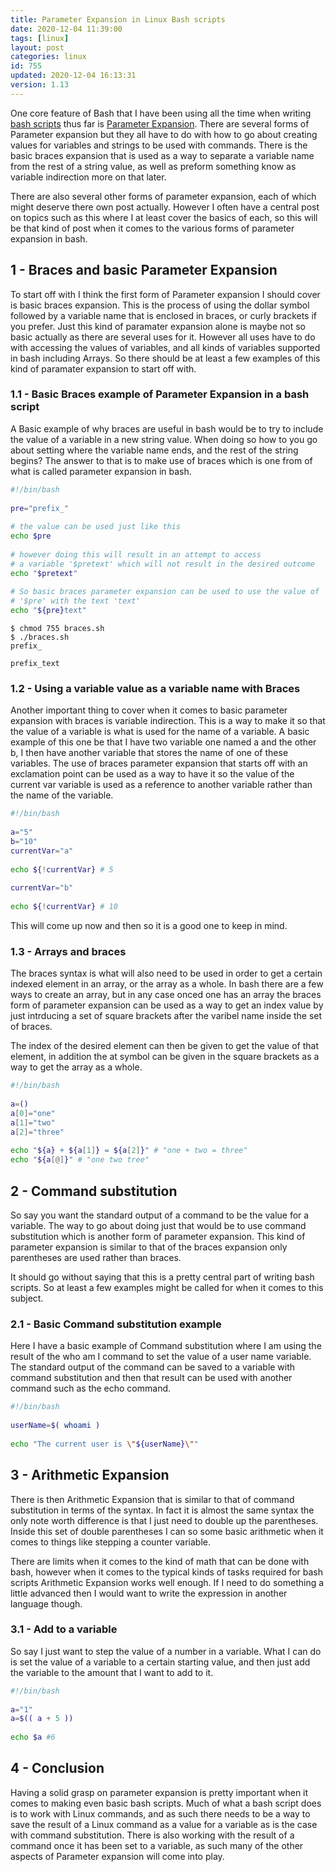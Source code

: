 ```yaml
---
title: Parameter Expansion in Linux Bash scripts
date: 2020-12-04 11:39:00
tags: [linux]
layout: post
categories: linux
id: 755
updated: 2020-12-04 16:13:31
version: 1.13
---
```


One core feature of Bash that I have been using all the time when writing [bash scripts](/2020/11/27/bash-scripts/) thus far is [Parameter Expansion](https://wiki.bash-hackers.org/syntax/pe). There are several forms of Parameter expansion but they all have to do with how to go about creating values for variables and strings to be used with commands. There is the basic braces expansion that is used as a way to separate a variable name from the rest of a string value, as well as preform something know as variable indirection more on that later.

There are also several other forms of parameter expansion, each of which might deserve there own post actually. However I often have a central post on topics such as this where I at least cover the basics of each, so this will be that kind of post when it comes to the various forms of parameter expansion in bash.

<!-- more -->

## 1 - Braces and basic Parameter Expansion

To start off with I think the first form of Parameter expansion I should cover is basic braces expansion. This is the process of using the dollar symbol followed by a variable name that is enclosed in braces, or curly brackets if you prefer. Just this kind of paramater expansion alone is maybe not so basic actually as there are several uses for it. However all uses have to do with accessing the values of variables, and all kinds of variables supported in bash including Arrays. So there should be at least a few examples of this kind of paramater expansion to start off with.

### 1.1 - Basic Braces example of Parameter Expansion in a bash script

A Basic example of why braces are useful in bash would be to try to include the value of a variable in a new string value. When doing so how to you go about setting where the variable name ends, and the rest of the string begins? The answer to that is to make use of braces which is one from of what is called parameter expansion in bash.


```bash
#!/bin/bash
 
pre="prefix_"
 
# the value can be used just like this
echo $pre
 
# however doing this will result in an attempt to access
# a variable '$pretext' which will not result in the desired outcome
echo "$pretext"
 
# So basic braces parameter expansion can be used to use the value of
# '$pre' with the text 'text'
echo "${pre}text"
```

```
$ chmod 755 braces.sh
$ ./braces.sh
prefix_

prefix_text
```

### 1.2 - Using a variable value as a variable name with Braces

Another important thing to cover when it comes to basic parameter expansion with braces is variable indirection. This is a way to make it so that the value of a variable is what is used for the name of a variable. A basic example of this one be that I have two variable one named a and the other b, I then have another variable that stores the name of one of these variables. The use of braces parameter expansion that starts off with an exclamation point can be used as a way to have it so the value of the current var variable is used as a reference to another variable rather than the name of the variable.

```bash
#!/bin/bash
 
a="5"
b="10"
currentVar="a"
 
echo ${!currentVar} # 5
 
currentVar="b"
 
echo ${!currentVar} # 10
```

This will come up now and then so it is a good one to keep in mind.

### 1.3 - Arrays and braces

The braces syntax is what will also need to be used in order to get a certain indexed element in an array, or the array as a whole. In bash there are a few ways to create an array, but in any case onced one has an array the braces form of parameter expansion can be used as a way to get an index value by just intrducing a set of square brackets after the varibel name inside the set of braces.

The index of the desired element can then be given to get the value of that element, in addition the at symbol can be given in the square brackets as a way to get the array as a whole.

```bash
#!/bin/bash
 
a=()
a[0]="one"
a[1]="two"
a[2]="three"
 
echo "${a} + ${a[1]} = ${a[2]}" # "one + two = three"
echo "${a[@]}" # "one two tree"
```

## 2 - Command substitution

So say you want the standard output of a command to be the value for a variable. The way to go about doing just that would be to use command substitution which is another form of parameter expansion. This kind of parameter expansion is similar to that of the braces expansion only parentheses are used rather than braces.

It should go without saying that this is a pretty central part of writing bash scripts. So at least a few examples might be called for when it comes to this subject.

### 2.1 - Basic Command substitution example

Here I have a basic example of Command substitution where I am using the result of the who am I command to set the value of a user name variable. The standard output of the command can be saved to a variable with command substitution and then that result can be used with another command such as the echo command.

```bash
#!/bin/bash
 
userName=$( whoami )
 
echo "The current user is \"${userName}\""
```

## 3 - Arithmetic Expansion

There is then Arithmetic Expansion that is similar to that of command substitution in terms of the syntax. In fact it is almost the same syntax the only note worth difference is that I just need to double up the parentheses. Inside this set of double parentheses I can so some basic arithmetic when it comes to things like stepping a counter variable.

There are limits when it comes to the kind of math that can be done with bash, however when it comes to the typical kinds of tasks required for bash scripts Arithmetic Expansion works well enough. If I need to do something a little advanced then I would want to write the expression in another language though.

### 3.1 - Add to a variable

So say I just want to step the value of a number in a variable. What I can do is set the value of a variable to a certain starting value, and then just add the variable to the amount that I want to add to it.

```bash
#!/bin/bash
 
a="1"
a=$(( a + 5 ))
 
echo $a #6
```

## 4 - Conclusion

Having a solid grasp on parameter expansion is pretty important when it comes to making even basic bash scripts. Much of what a bash script does is to work with Linux commands, and as such there needs to be a way to save the result of a Linux command as a value for a variable as is the case with command substitution. There is also working with the result of a command once it has been set to a variable, as such many of the other aspects of Parameter expansion will come into play.
